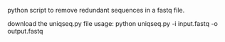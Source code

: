python script to remove redundant sequences in a fastq file.

download the uniqseq.py file
usage: python uniqseq.py -i input.fastq -o output.fastq

